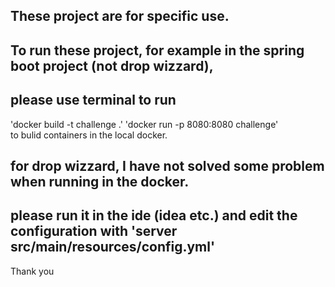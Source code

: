 ## These project are for specific use.
## To run these project, for example in the spring boot project (not drop wizzard),  
## please use terminal to run   
'docker build -t challenge .'
'docker run -p 8080:8080 challenge'  
to bulid containers in the local docker.  
  
## for drop wizzard, I have not solved some problem when running in the docker.
## please run it in the ide (idea etc.) and edit the configuration with 'server src/main/resources/config.yml'

Thank you
